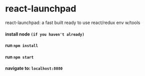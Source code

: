 # react-launchpad
react-launchpad: a fast built ready to use react/redux env w/tools

#### install node `(if you haven't already)`

#### run `npm install`

#### run `npm start`

#### navigate to: `localhost:8080`
